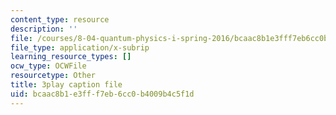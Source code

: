 ```yaml
---
content_type: resource
description: ''
file: /courses/8-04-quantum-physics-i-spring-2016/bcaac8b1e3fff7eb6cc0b4009b4c5f1d_x_ngaeI00qU.srt
file_type: application/x-subrip
learning_resource_types: []
ocw_type: OCWFile
resourcetype: Other
title: 3play caption file
uid: bcaac8b1-e3ff-f7eb-6cc0-b4009b4c5f1d
---
```

